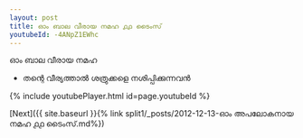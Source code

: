 ```yaml
---
layout: post
title: ഓം ബാല വീരായ നമഹ ൧൧ ടൈംസ്
youtubeId: -4ANpZ1EWhc
---
```

 
 
 ഓം ബാല വീരായ നമഹ 
 
 -  തന്റെ വീര്യത്താൽ ശത്രുക്കളെ നശിപ്പിക്കുന്നവൻ 
 
  
 
  
 
 
 
 
 
 


{% include youtubePlayer.html id=page.youtubeId %}
 
[Next]({{ site.baseurl }}{% link  split1/_posts/2012-12-13-ഓം അപലോകനായ നമഹ ൧൧ ടൈംസ്.md%})
 
